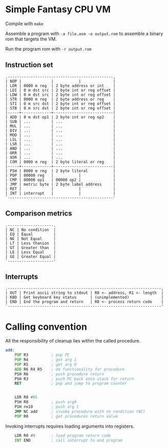 # Simple Fantasy CPU VM

Compile with `make`

Assemble a program with `-a file.asm -o output.rom` to assemble a binary rom that targets the VM.

Run the program rom with `-r output.rom`

## Instruction set

    .----------------------------------------------,
	| NOP |             |           |              |
	| LDR | 0000 m reg  | 2 byte address or int    |
	| LDI | 0 m dst src | 2 byte int or reg offset |
	| LDW | 0 m dst src | 2 byte int or reg offset |
	| STR | 0000 m reg  | 2 byte address or reg    |
	| STI | 0 m src dst | 2 byte int or reg offset |
	| STB | 0 m src dst | 2 byte int or reg offset |
    |-----+-------------+--------------------------|
	| ADD | 0 m dst op1 | 2 byte int or reg op2    |
	| SUB | ...         | ...                      |
	| MUL | ...         | ...                      |
	| DIV | ...         | ...                      |
    | MOD | ...         | ...                      |
	| LSL | ...         | ...                      |
    | LSR | ...         | ...                      |
    | AND | ...         | ...                      |
    | ORR | ...         | ...                      |
    | XOR | ...         | ...                      |
    | COM | 0000 m reg  | 2 byte literal or reg    |
    |-----+-------------+--------------------------|
	| PSH | 0000 m reg  | 2 byte literal           |
    | POP | 00000 reg   |           |              |
    | CMP | 00000 op1   | 00000 op2 |              |
    | JMP | metric byte | 2 byte label address     |
    | RET |             |           |              |
    | INT | interrupt   |           |              |
    `----------------------------------------------'

## Comparison metrics

    .--------------------.
    | NC | No condition  |
    | EQ | Equal         |
    | NE | Not Equal     |
    | LT | Less thanion  |
    | GT | Greater than  |
    | LE | Less Equal    |
    | GE | Greater Equal |
    `--------------------'

## Interrupts

    .-------------------------------------------------------------------,
    | OUT | Print ascii string to stdout | R0 <- address, R1 <- length  |
    | KBD | Get keyboard key status      | (unimplemented)              |
    | END | End the program and return   | R0 <- process return code    |
    `-------------------------------------------------------------------'
 

# Calling convention

All the responsibility of cleanup lies within the called procedure.

```asm
add:
	POP R3          ; pop PC
	POP R4          ; get arg 1
	POP R5          ; get arg 0
	ADD R6 R4 R5    ; do functionality for procedure
	PSH R6          ; push procedure return
	PSH R3          ; push PC back onto stack for return
	RET             ; pop and jump to program counter


    LDR R0 #65      
	PSH R0          ; push arg0 
	PSH #x10        ; push arg 1
	JMP NC add      ; invoke procedure with no condition (NC)
	POP R0          ; get procedures return value

```

Invoking interrupts requires loading arguments into registers.

```asm
	LDR R0 #0       ; load program return code
	INT END         ; call interrupt to end program
```
